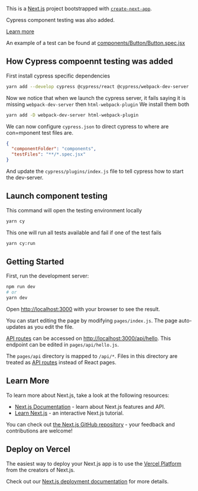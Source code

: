 This is a [Next.js](https://nextjs.org/) project bootstrapped with [`create-next-app`](https://github.com/vercel/next.js/tree/canary/packages/create-next-app).

Cypress component testing was also added.

[Learn more](https://docs.cypress.io/guides/component-testing/introduction)

An example of a test can be found at [components/Button/Button.spec.jsx](./components/Button/Button.spec.jsx)

## How Cypress compoennt testing was added

First install cypress specific dependencies

```bash
yarn add --develop cypress @cypress/react @cypress/webpack-dev-server
```

Now we notice that when we launch the cypress server, it fails saying it is missing `webpack-dev-server` then `html-webpack-plugin`
We install them both

```bash
yarn add -D webpack-dev-server html-webpack-plugin
```

We can now configure `cypress.json` to direct cypress to where are con=mponent test files are.

```json
{
  "componentFolder": "components",
  "testFiles": "**/*.spec.jsx"
}
```

And update the `cypress/plugins/index.js` file to tell cypress how to start the dev-server.

## Launch component testing

This command will open the testing environment locally

```bash
yarn cy
```

This one will run all tests available and fail if one of the test fails

```bash
yarn cy:run
```

## Getting Started

First, run the development server:

```bash
npm run dev
# or
yarn dev
```

Open [http://localhost:3000](http://localhost:3000) with your browser to see the result.

You can start editing the page by modifying `pages/index.js`. The page auto-updates as you edit the file.

[API routes](https://nextjs.org/docs/api-routes/introduction) can be accessed on [http://localhost:3000/api/hello](http://localhost:3000/api/hello). This endpoint can be edited in `pages/api/hello.js`.

The `pages/api` directory is mapped to `/api/*`. Files in this directory are treated as [API routes](https://nextjs.org/docs/api-routes/introduction) instead of React pages.

## Learn More

To learn more about Next.js, take a look at the following resources:

- [Next.js Documentation](https://nextjs.org/docs) - learn about Next.js features and API.
- [Learn Next.js](https://nextjs.org/learn) - an interactive Next.js tutorial.

You can check out [the Next.js GitHub repository](https://github.com/vercel/next.js/) - your feedback and contributions are welcome!

## Deploy on Vercel

The easiest way to deploy your Next.js app is to use the [Vercel Platform](https://vercel.com/new?utm_medium=default-template&filter=next.js&utm_source=create-next-app&utm_campaign=create-next-app-readme) from the creators of Next.js.

Check out our [Next.js deployment documentation](https://nextjs.org/docs/deployment) for more details.
